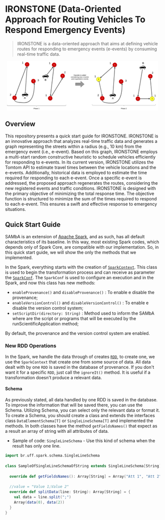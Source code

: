# IRONSTONE (Data-Oriented Approach for Routing Vehicles To Respond Emergency Events)

>IRONSTONE is a data-oriented approach that aims at defining vehicle routes for responding to emergency events (e-events) by consuming real-time traffic data. 

<p align="center">
  <img src="Graphical+Abstract.png" style="max-height: 160px"/>
</p>

## Overview

This repository presents a quick start guide for IRONSTONE. IRONSTONE is an innovative approach that analyzes real-time traffic data and generates a graph representing the streets within a radius (e.g., 10 km) from the emergency event (i.e., e-event). Based on this graph, IRONSTONE employs a multi-start random constructive heuristic to schedule vehicles efficiently for responding to e-events. In its current version, IRONSTONE utilizes the Tomtom API to estimate travel times between the vehicle locations and the e-events. Additionally, historical data is employed to estimate the time required for responding to each e-event. Once a specific e-event is addressed, the proposed approach regenerates the routes, considering the new registered events and traffic conditions. IRONSTONE is designed with the primary objective of minimizing the total response time. The objective function is structured to minimize the sum of the times required to respond to each e-event. This ensures a swift and effective response to emergency situations.

## Quick Start Guide

SAMbA is an extension of [Apache Spark](https://spark.apache.org/), and as such, has all default characteristics of its baseline. In this way, most existing Spark codes, which depends only of Spark Core, are compatible with our implementation. So, in this quick start guide, we will show the only the methods that we implemented.

In the Spark, everything starts with the creation of [```SparkContext```](https://spark.apache.org/docs/2.2.1/api/java/org/apache/spark/SparkContext.html). This class is used to begin the transformation process and can receive as parameter the [```SparkConf```](https://spark.apache.org/docs/2.2.1/api/java/org/apache/spark/SparkConf.html). The ```SparkConf``` is used to configure an execution and in the Spark, and now this class has new methods:

- ```enableProvenance()``` and ```disableProvenance()``` : To enable e disable the provenance;
- ```enableVersionControl()``` and ```disableVersionControl()``` : To enable e disable the version control system;
- ```setScriptDir(directory: String)``` : Method used to inform the SAMbA where are the script or programs that will be executed by the runScientificApplication method;

By default, the provenance and the version control system are enabled.

### New RDD Operations


In the Spark, we handle the data through of creates [```RDD```](https://spark.apache.org/docs/2.2.1/api/java/org/apache/spark/rdd/RDD.html), to create one, we use the ```SparkContext``` that create one from some source of data. All data dealt with by one ```RDD``` is saved in the database of provenance. If you don't want it for a specific ```RDD```, just call the ```ignoreIt()``` method. It is useful if a transformation doesn't produce a relevant data.


#### Schema

As previously stated, all data handled by one RDD is saved in the database. To improve the information that will be saved there, you can use the Schema. Utilizing Schema, you can select only the relevant data or format it. To create a Schema, you should create a class and extends the interfaces class ```DataElementSchema[T]``` or ```SingleLineSchema[T]``` and implemented the methods. In both classes have the method ```getFieldsNames()``` that expect as a result an array of string with all attributes of data.

* Sample of code: ```SingleLineSchema``` - Use this kind of schema when the result has only one line.

```scala
import br.uff.spark.schema.SingleLineSchema

class SampleOfSingleLineSchemaOfString extends SingleLineSchema[String] {

  override def getFieldsNames(): Array[String] = Array("Att 1", "Att 2")

  //value = "Value 1;Value 2"
  override def splitData(line: String): Array[String] = {
    val data = line.split(";")
    Array(data(0), data(2))
  }
}
```
